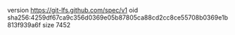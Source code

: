 version https://git-lfs.github.com/spec/v1
oid sha256:4259df67ca9c356d0369e05b87805ca88cd2cc8ce55708b0369e1b813f939a6f
size 7452
